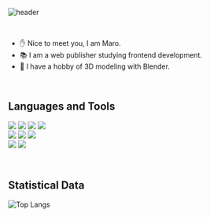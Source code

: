 <!-- Header -->

![header](https://capsule-render.vercel.app/api?type=rect&color=8894ff&height=150&section=header&text=HELLO!&fontSize=90&fontColor=ffffff&fontAlignY=55)

<br/>

- ✋ Nice to meet you, I am Maro.
- 📚 I am a web publisher studying frontend development.
- 🎨 I have a hobby of 3D modeling with Blender.
<br/>
<!--Languages Tools -->

## Languages and Tools

<img src="https://img.shields.io/badge/HTML-000000?style=for-the-badge&logo=html5&logoColor=E34F26"> <img src="https://img.shields.io/badge/CSS-000000?style=for-the-badge&logo=css3&logoColor=1572B6"> <img src="https://img.shields.io/badge/SCSS-000000?style=for-the-badge&logo=sass&logoColor=CC6699"> <img src="https://img.shields.io/badge/Tailwind-000000?style=for-the-badge&logo=tailwindcss&logoColor=06B6D4">
<br/><img src="https://img.shields.io/badge/Javascript-000000?style=for-the-badge&logo=javascript&logoColor=F7DF1E"> <img src="https://img.shields.io/badge/gulp-000000?style=for-the-badge&logo=gulp&logoColor=CF4647"> <img src="https://img.shields.io/badge/React-000000?style=for-the-badge&logo=react&logoColor=61DAFB">
<br/><img src="https://img.shields.io/badge/Photoshop-000000?style=for-the-badge&logo=adobephotoshop&logoColor=31A8FF">
<img src="https://img.shields.io/badge/blender-000000?style=for-the-badge&logo=blender&logoColor=F5792A">

<br/>
<!-- Statistical -->

## Statistical Data

![Top Langs](https://github-readme-stats.vercel.app/api/top-langs/?username=maro911220&layout=compact&theme=dracula)
